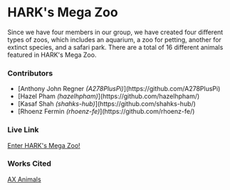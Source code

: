 # HARK's Mega Zoo

Since we have four members in our group, we have created four different types of zoos, which includes an aquarium, a zoo for petting, another for extinct species, and a safari park. There are a total of 16 different animals featured in HARK's Mega Zoo.

### Contributors
<ul>
  <li>[Anthony John Regner <i>(A278PlusPi)</i>](https://github.com/A278PlusPi)</li>
  <li>[Hazel Pham <i>(hazelhpham)</i>](https://github.com/hazelhpham/)</li>
  <li>[Kasaf Shah <i>(shahks-hub)</i>](https://github.com/shahks-hub/)</li>
  <li>[Rhoenz Fermin <i>(rhoenz-fe)</i>](https://github.com/rhoenz-fe/)</li>
</ul>

### Live Link
[Enter HARK's Mega Zoo!](https://a278pluspi.github.io/CSCI39548-HW1/index)

### Works Cited
[AX Animals](https://a-z-animals.com/)
